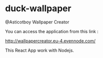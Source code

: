 # duck-wallpaper
@Asticotboy
Wallpaper Creator

You can access the application from this link :

http://wallpapercreator.eu-4.evennode.com/

This React App work with Nodejs. 

